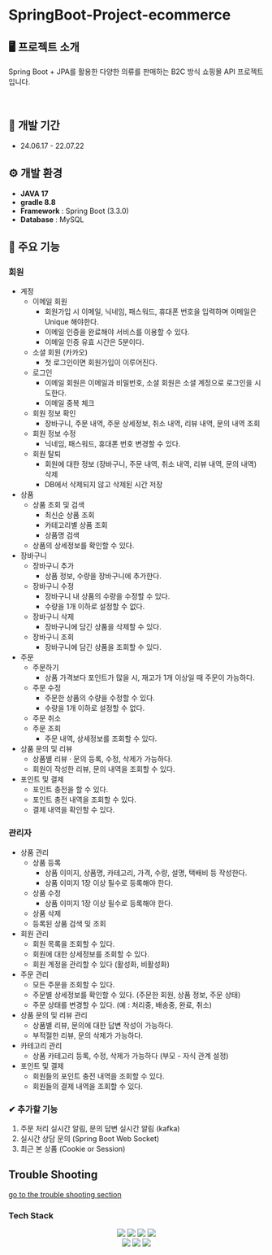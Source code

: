 # SpringBoot-Project-ecommerce


## 🖥️ 프로젝트 소개
Spring Boot + JPA를 활용한 다양한 의류를 판매하는 B2C 방식 쇼핑몰 API 프로젝트입니다. <br>

<br>

## 📆 개발 기간
* 24.06.17 - 22.07.22

## ⚙️ 개발 환경
- **JAVA 17**
- **gradle 8.8**
- **Framework** : Spring Boot (3.3.0)
- **Database** : MySQL

## 📌 주요 기능

### 회원
- 계정
  - 이메일 회원
    - 회원가입 시 이메일, 닉네임, 패스워드, 휴대폰 번호을 입력하며 이메일은 Unique 해야한다.
    - 이메일 인증을 완료해야 서비스를 이용할 수 있다.
    - 이메일 인증 유효 시간은 5분이다.
  - 소셜 회원 (카카오)
    - 첫 로그인이면 회원가입이 이루어진다.
  - 로그인
    - 이메일 회원은 이메일과 비밀번호, 소셜 회원은 소셜 계정으로 로그인을 시도한다.
    - 이메일 중복 체크
  - 회원 정보 확인
    - 장바구니, 주문 내역, 주문 상세정보, 취소 내역, 리뷰 내역, 문의 내역 조회
  - 회원 정보 수정
    - 닉네임, 패스워드, 휴대폰 번호 변경할 수 있다.
  - 회원 탈퇴
    - 회원에 대한 정보 (장바구니, 주문 내역, 취소 내역, 리뷰 내역, 문의 내역) 삭제
    - DB에서 삭제되지 않고 삭제된 시간 저장
- 상품
  - 상품 조회 및 검색
    - 최신순 상품 조회
    - 카테고리별 상품 조회
    - 상품명 검색
  - 상품의 상세정보를 확인할 수 있다.
- 장바구니
  - 장바구니 추가
    - 상품 정보, 수량을 장바구니에 추가한다.
  - 장바구니 수정
    - 장바구니 내 상품의 수량을 수정할 수 있다.
    - 수량을 1개 이하로 설정할 수 없다.
  - 장바구니 삭제
    - 장바구니에 담긴 상품을 삭제할 수 있다.
  - 장바구니 조회
    - 장바구니에 담긴 상품을 조회할 수 있다.
- 주문
  - 주문하기
    - 상품 가격보다 포인트가 많을 시, 재고가 1개 이상일 때 주문이 가능하다.
  - 주문 수정
    - 주문한 상품의 수량을 수정할 수 있다.
    - 수량을 1개 이하로 설정할 수 없다.
  - 주문 취소
  - 주문 조회
    - 주문 내역, 상세정보를 조회할 수 있다.
- 상품 문의 및 리뷰
  - 상품별 리뷰 · 문의 등록, 수정, 삭제가 가능하다.
  - 회원이 작성한 리뷰, 문의 내역을 조회할 수 있다.
- 포인트 및 결제
  - 포인트 충전을 할 수 있다.
  - 포인트 충전 내역을 조회할 수 있다.
  - 결제 내역을 확인할 수 있다.
### 관리자
- 상품 관리
  - 상품 등록
    - 상품 이미지, 상품명, 카테고리, 가격, 수량, 설명, 택배비 등 작성한다.
    - 상품 이미지 1장 이상 필수로 등록해야 한다.
  - 상품 수정
    - 상품 이미지 1장 이상 필수로 등록해야 한다.
  - 상품 삭제
  - 등록된 상품 검색 및 조회
- 회원 관리
  - 회원 목록을 조회할 수 있다.
  - 회원에 대한 상세정보를 조회할 수 있다.
  - 회원 계정을 관리할 수 있다 (활성화, 비활성화)
- 주문 관리
  - 모든 주문을 조회할 수 있다.
  - 주문별 상세정보를 확인할 수 있다. (주문한 회원, 상품 정보, 주문 상태)
  - 주문 상태를 변경할 수 있다. (예 : 처리중, 배송중, 완료, 취소)
- 상품 문의 및 리뷰 관리
  - 상품별 리뷰, 문의에 대한 답변 작성이 가능하다.
  - 부적절한 리뷰, 문의 삭제가 가능하다.
- 카테고리 관리
  - 상품 카테고리 등록, 수정, 삭제가 가능하다 (부모 - 자식 관계 설정)
- 포인트 및 결제
  - 회원들의 포인트 충전 내역을 조회할 수 있다.
  - 회원들의 결제 내역을 조회할 수 있다.


### ✔ 추가할 기능
1. 주문 처리 실시간 알림, 문의 답변 실시간 알림 (kafka)
2. 실시간 상담 문의 (Spring Boot Web Socket)
3. 최근 본 상품 (Cookie or Session)

## Trouble Shooting
[go to the trouble shooting section](TROUBLE_SHOOTING.md)

### Tech Stack
<div align=center> 
  <img src="https://img.shields.io/badge/java-007396?style=for-the-badge&logo=java&logoColor=white"> 
  <img src="https://img.shields.io/badge/spring-6DB33F?style=for-the-badge&logo=spring&logoColor=white"> 
  <img src="https://img.shields.io/badge/mysql-4479A1?style=for-the-badge&logo=mysql&logoColor=white"> 
  <img src="https://img.shields.io/badge/git-F05032?style=for-the-badge&logo=git&logoColor=white">
  <br>
  <img src="https://img.shields.io/badge/redis-FF4438?style=for-the-badge&logo=redis&logoColor=white">
  <img src="https://img.shields.io/badge/amazons3-569A31?style=for-the-badge&logo=amazons3&logoColor=white">
  <img src="https://img.shields.io/badge/docker-2496ED?style=for-the-badge&logo=docker&logoColor=white">
</div>